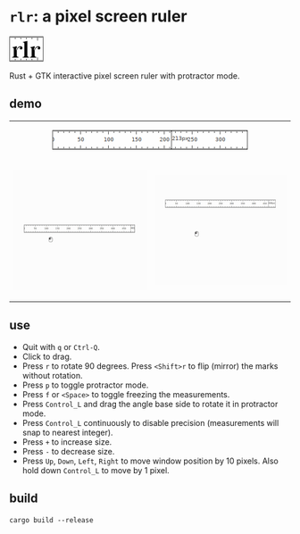 # `rlr`: a pixel screen ruler

![./logo.png](./logo.png)

Rust + GTK interactive pixel screen ruler with protractor mode.

## demo

<table>
<tr><td colspan=2 align="center"><kbd>

![./demo.png](./demo.png)
</kbd></tr><tr><td><kbd>

![./demo.gif](./demo.gif)

</kbd></td><td><kbd>

![./demo_move.gif](./demo_move.gif)

</kbd></td></tr></table>


## use

- Quit with `q` or `Ctrl-Q`.
- Click to drag.
- Press `r` to rotate 90 degrees. Press `<Shift>r` to flip (mirror) the marks without rotation.
- Press `p` to toggle protractor mode.
- Press `f` or `<Space>` to toggle freezing the measurements.
- Press `Control_L` and drag the angle base side to rotate it in protractor mode.
- Press `Control_L` continuously to disable precision (measurements will snap to nearest integer).
- Press `+` to increase size.
- Press `-` to decrease size.
- Press `Up`, `Down`, `Left`, `Right` to move window position by 10 pixels. Also hold down `Control_L` to move by 1 pixel.

## build

```shell
cargo build --release
```
